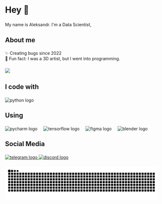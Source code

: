 <h1 align="left">Hey 👋</h1>

###

<p align="left">My name is Aleksandr. I'm a Data Scientist,</p>

###

<h2 align="left">About me</h2>

###

<p align="left">✨ Creating bugs since 2022<br>🎲 Fun fact:  I was a 3D artist, but I went into programming.</p>

###

<div align="left">
  <img height="200" src="https://i.pinimg.com/originals/c1/ed/21/c1ed21cfe19257f625e65476fbf013da.gif"  />
</div>

###

<h2 align="left">I code with</h2>

###

<div align="left">
  <img src="https://cdn.jsdelivr.net/gh/devicons/devicon/icons/python/python-original.svg" height="40" alt="python logo"  />
</div>

###

<h2 align="left">Using</h2>

###

<div align="left">
  <img src="https://cdn.jsdelivr.net/gh/devicons/devicon/icons/pycharm/pycharm-original.svg" height="40" alt="pycharm logo"  />
  <img width="12" />
  <img src="https://cdn.jsdelivr.net/gh/devicons/devicon/icons/tensorflow/tensorflow-original.svg" height="40" alt="tensorflow logo"  />
  <img width="12" />
  <img src="https://cdn.jsdelivr.net/gh/devicons/devicon/icons/figma/figma-original.svg" height="40" alt="figma logo"  />
  <img width="12" />
  <img src="https://cdn.jsdelivr.net/gh/devicons/devicon/icons/blender/blender-original.svg" height="40" alt="blender logo"  />
</div>

###

<h2 align="left">Social Media</h2>

###

<div align="left">
  <a href="https://t.me/sane4kt" target="_blank">
    <img src="https://raw.githubusercontent.com/maurodesouza/profile-readme-generator/master/src/assets/icons/social/telegram/default.svg" width="52" height="40" alt="telegram logo"  />
  </a>
  <a href="aksq" target="_blank">
    <img src="https://raw.githubusercontent.com/maurodesouza/profile-readme-generator/master/src/assets/icons/social/discord/default.svg" width="52" height="40" alt="discord logo"  />
  </a>
</div>

###

<img src="https://raw.githubusercontent.com/Aks-Q/Aks-Q/output/snake.svg" alt="Snake animation" />

###
